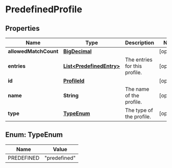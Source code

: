 # PredefinedProfile

## Properties
Name | Type | Description | Notes
------------ | ------------- | ------------- | -------------
**allowedMatchCount** | [**BigDecimal**](BigDecimal.md) |  |  [optional]
**entries** | [**List&lt;PredefinedEntry&gt;**](PredefinedEntry.md) | The entries for this profile. |  [optional]
**id** | [**ProfileId**](ProfileId.md) |  |  [optional]
**name** | **String** | The name of the profile. |  [optional]
**type** | [**TypeEnum**](#TypeEnum) | The type of the profile. |  [optional]

<a name="TypeEnum"></a>
## Enum: TypeEnum
Name | Value
---- | -----
PREDEFINED | &quot;predefined&quot;
